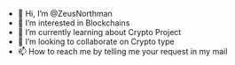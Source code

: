 - 👋 Hi, I’m @ZeusNorthman
- 👀 I’m interested in Blockchains
- 🌱 I’m currently learning about Crypto Project 
- 💞️ I’m looking to collaborate on Crypto type
- 📫 How to reach me by telling me your request in my mail

<!---
ZeusNorthman/ZeusNorthman is a ✨ special ✨ repository because its `README.md` (this file) appears on your GitHub profile.
You can click the Preview link to take a look at your changes.
--->
